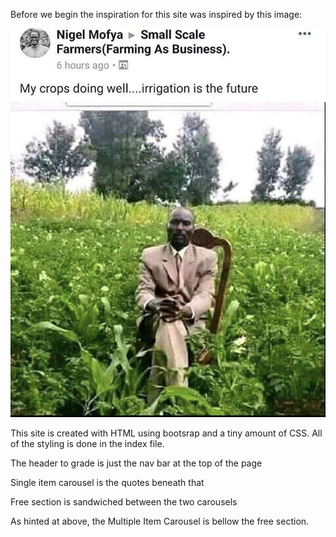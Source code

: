 Before we begin the inspiration for this site was inspired by this image: 

![Inspiration](images/inspiration.jpg)

This site is created with HTML using bootsrap and a tiny amount of CSS. All of the styling is done in the index file.

The header to grade is just the nav bar at the top of the page

Single item carousel is the quotes beneath that

Free section is sandwiched between the two carousels

As hinted at above, the Multiple Item Carousel is bellow the free section.

